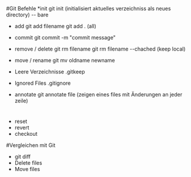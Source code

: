 #Git Befehle
*init 
git init (initialisiert aktuelles verzeichniss als neues directory)
--   bare
* add 
git add filename
git add . (all)
* commit
git commit -m "commit message" 
* remove / delete
git rm filename
git rm filename --chached (keep local)
* move / rename 
git mv oldname newname  

* Leere Verzeichnisse 
.gitkeep
* Ignored Files
.gitignore

* annotate
git annotate file (zeigen eines files mit Änderungen an jeder zeile)




#
- reset 
- revert
- checkout 



#Vergleichen mit Git
- git diff
- Delete files
- Move files